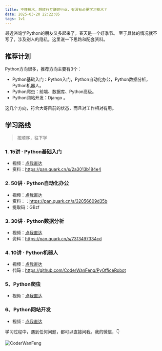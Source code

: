 ```yaml
---
title: 不懂技术，想转行互联网行业，有没有必要学习技术？
date: 2025-03-20 22:22:05
tags: 1v1
---
```


最近咨询学Python的朋友又多起来了，春天是一个好季节。
至于具体的情况就不写了，涉及别人的隐私，这里说一下思路和配套资料。


## 推荐计划

Python方向很多，推荐方向主要有3个：

- Python基础入门：Python入门，Python自动化办公，Python数据分析，Python机器人。
- Python爬虫：前端、数据库、Python高级。
- Python网站开发：Django 。

这几个方向，符合大哥目前的状态，而且对工作相对有用。

## 学习路线

> 按顺序，往下学

### 1. 15讲 · Python基础入门

- 视频：[点我直达](https://www.python-office.com/course-002/15-Python/15-Python.html)
- 资料：https://pan.quark.cn/s/2a3013b184e4

### 2. 50讲 · Python自动化办公

- 视频：[点我直达](https://www.python-office.com/course/50-python-office.html#%E7%BB%99%E5%B0%8F%E7%99%BD%E7%9A%84%E3%80%8A50%E8%AE%B2-%C2%B7-python%E8%87%AA%E5%8A%A8%E5%8C%96%E5%8A%9E%E5%85%AC%E3%80%8B)
- 资料：：https://pan.quark.cn/s/32056609d35b
- 提取码：GBzf

### 3. 30讲 · Python数据分析

- 视频：[点我直达](http://www.python-office.com/course-002/30-Excel/30-Excel.html)
- 资料：https://pan.quark.cn/s/7313497334cd

### 4. 10讲 · Python机器人

- 视频：[点我直达](https://www.python-office.com/course-002/10-PyOfficeRobot/10-PyOfficeRobot.html)
- 代码：https://github.com/CoderWanFeng/PyOfficeRobot

### 5、Python爬虫

- 视频：[点我直达](https://www.bilibili.com/video/BV1y54y1y74F/?spm_id_from=333.1387.search.video_card.click)

### 6、Python网站开发

- 视频：[点我直达](https://www.bilibili.com/video/BV1NL41157ph/?spm_id_from=333.337.search-card.all.click)


学习过程中，遇到任何问题，都可以直接问我。我的微信，👇

![CoderWanFeng](https://www.python-office.com/assets/img/qr-code.b0c382a8.jpg)




